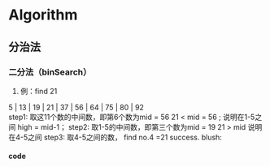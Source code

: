 # Algorithm
## 分治法
### 二分法（binSearch）
  1. 例：find 21  
  
   5 | 13 | 19 | 21 | 37 | 56 | 64 | 75 | 80 | 92  
 step1: 取这11个数的中间数，即第6个数为mid = 56
        21 < mid = 56 ; 说明在1-5之间 high = mid-1；
  step2: 取1-5的中间数，即第三个数为mid = 19 
        21 > mid 说明在4-5之间
  step3: 取4-5之间的数，
        find no.4 =21 success. blush: 
#### code    
